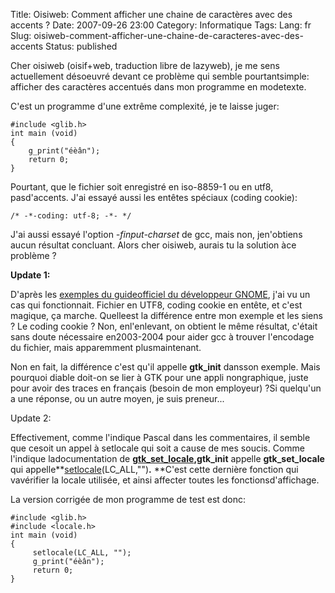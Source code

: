 Title: Oisiweb: Comment afficher une chaine de caractères avec des accents ?
Date: 2007-09-26 23:00
Category: Informatique
Tags:
Lang: fr
Slug: oisiweb-comment-afficher-une-chaine-de-caracteres-avec-des-accents
Status: published

Cher oisiweb (oisif+web, traduction libre de lazyweb),
je me sens actuellement désoeuvré devant ce problème qui semble pourtantsimple: afficher des caractères accentués dans mon programme en modetexte.

C'est un programme d'une extrême complexité, je te laisse juger:

    #include <glib.h>
    int main (void)
    {
        g_print("éèân");
        return 0;
    }

Pourtant, que le fichier soit enregistré en iso-8859-1 ou en utf8, pasd'accents. J'ai essayé aussi les entêtes spéciaux (coding cookie):

    /* -*-coding: utf-8; -*- */

J'ai aussi essayé l'option *-finput-charset* de gcc, mais non, jen'obtiens aucun résultat concluant. Alors cher oisiweb, aurais tu la solution àce problème ?


**Update 1:**


D'après les [exemples du guideofficiel du développeur GNOME](http://www.nostarch.com/download/gnome-2-examples.tar.gz), j'ai vu un cas qui fonctionnait.
Fichier en UTF8, coding cookie en entête, et c'est magique, ça marche. Quelleest la différence entre mon exemple et les siens ? Le coding cookie ? Non, enl'enlevant, on obtient le même résultat, c'était sans doute nécessaire en2003-2004 pour aider gcc à trouver l'encodage du fichier, mais apparemment plusmaintenant.

Non en fait, la différence c'est qu'il appelle **gtk\_init** dansson exemple. Mais pourquoi diable doit-on se lier à GTK pour une appli nongraphique, juste pour avoir des traces en français (besoin de mon employeur) ?Si quelqu'un a une réponse, ou un autre moyen, je suis preneur...


Update 2:


Effectivement, comme l'indique Pascal dans les commentaires, il semble que cesoit un appel à setlocale qui soit a cause de mes soucis. Comme l'indique ladocumentation de **[gtk\_set\_locale](http://developer.gnome.org/doc/API/2.0/gtk/gtk-General.html#id2537466),gtk\_init** appelle **gtk\_set\_locale** qui appelle**[setlocale](http://www.linux-kheops.com/doc/man/manfr/man-html-0.9/man3/setlocale.3.html)(LC\_ALL,"")**.**
**C'est cette dernière fonction qui vavérifier la locale utilisée, et ainsi affecter toutes les fonctionsd'affichage.

La version corrigée de mon programme de test est donc:

    #include <glib.h>
    #include <locale.h>
    int main (void)
    {
         setlocale(LC_ALL, "");
         g_print("éèân");
         return 0;
    }
